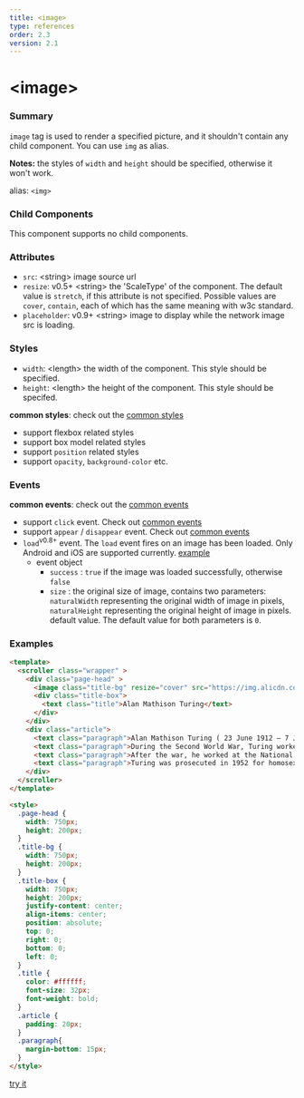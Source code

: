 ```yaml
---
title: <image>
type: references
order: 2.3
version: 2.1
---
```


# &lt;image&gt;

### Summary

`image` tag is used to render a specified picture, and it shouldn't contain any child component. You can use `img` as alias.

**Notes:** the styles of `width` and `height` should be specified, otherwise it won't work.

alias: `<img>`

### Child Components

This component supports no child components.

### Attributes

- `src`: &lt;string&gt; image source url
- `resize`: <span class="api-version">v0.5+</span> &lt;string&gt; the 'ScaleType' of the component. The default value is ``stretch``, if this attribute is not specified. Possible values are ``cover``, ``contain``, each of which has the same meaning with w3c standard.
- `placeholder`: <span class="api-version">v0.9+</span> &lt;string&gt; image to display while the network image src is loading.

### Styles

- `width`: &lt;length&gt; the width of the component. This style should be specified.
- `height`: &lt;length&gt; the height of the component. This style should be specifed.

**common styles**: check out the [common styles](../common-style.html)

- support flexbox related styles
- support box model related styles
- support ``position`` related styles
- support ``opacity``, ``background-color`` etc.

### Events

**common events**: check out the [common events](../common-event.html)

- support `click` event. Check out [common events](../common-event.html)
- support `appear` / `disappear` event. Check out [common events](../common-event.html)    
- `load`<sup class="api-version">v0.8+</sup> event. The `load` event fires on an image has been loaded. Only Android and iOS are supported currently. [example](http://dotwe.org/25bd347da6a59603dd31ec057d2691da)    
  - event object
    - `success` : `true` if the image was loaded successfully, otherwise `false`
    - `size` : the original size of image, contains two parameters: `naturalWidth` representing the original width of image in pixels, `naturalHeight` representing the original height of image in pixels. default value. The default value for both parameters is `0`.

### Examples

```html
<template>
  <scroller class="wrapper" >
    <div class="page-head" >
      <image class="title-bg" resize="cover" src="https://img.alicdn.com/tps/TB1dX5NOFXXXXc6XFXXXXXXXXXX-750-202.png"></image>
      <div class="title-box">
        <text class="title">Alan Mathison Turing</text>
      </div>
    </div>
    <div class="article">
      <text class="paragraph">Alan Mathison Turing ( 23 June 1912 – 7 June 1954) was an English computer scientist, mathematician, logician, cryptanalyst and theoretical biologist. He was highly influential in the development of theoretical computer science, providing a formalisation of the concepts of algorithm and computation with the Turing machine, which can be considered a model of a general purpose computer.Turing is widely considered to be the father of theoretical computer science and artificial intelligence.</text>
      <text class="paragraph">During the Second World War, Turing worked for the Government Code and Cypher School (GC&CS) at Bletchley Park, Britain's codebreaking centre. For a time he led Hut 8, the section responsible for German naval cryptanalysis. He devised a number of techniques for speeding the breaking of German ciphers, including improvements to the pre-war Polish bombe method, an electromechanical machine that could find settings for the Enigma machine. Turing played a pivotal role in cracking intercepted coded messages that enabled the Allies to defeat the Nazis in many crucial engagements, including the Battle of the Atlantic; it has been estimated that this work shortened the war in Europe by more than two years and saved over fourteen million lives.</text>
      <text class="paragraph">After the war, he worked at the National Physical Laboratory, where he designed the ACE, among the first designs for a stored-program computer. In 1948 Turing joined Max Newman's Computing Machine Laboratory at the Victoria University of Manchester, where he helped develop the Manchester computers and became interested in mathematical biology. He wrote a paper on the chemical basis of morphogenesis, and predicted oscillating chemical reactions such as the Belousov–Zhabotinsky reaction, first observed in the 1960s.</text>
      <text class="paragraph">Turing was prosecuted in 1952 for homosexual acts, when by the Labouchere Amendment, "gross indecency" was still criminal in the UK. He accepted chemical castration treatment, with DES, as an alternative to prison. Turing died in 1954, 16 days before his 42nd birthday, from cyanide poisoning. An inquest determined his death as suicide, but it has been noted that the known evidence is also consistent with accidental poisoning. In 2009, following an Internet campaign, British Prime Minister Gordon Brown made an official public apology on behalf of the British government for "the appalling way he was treated." Queen Elizabeth II granted him a posthumous pardon in 2013.</text>
    </div>
  </scroller>
</template>

<style>
  .page-head {
    width: 750px;
    height: 200px;
  }
  .title-bg {
    width: 750px;
    height: 200px;
  }
  .title-box {
    width: 750px;
    height: 200px;
    justify-content: center;
    align-items: center;
    position: absolute;
    top: 0;
    right: 0;
    bottom: 0;
    left: 0;
  }
  .title {
    color: #ffffff;
    font-size: 32px;
    font-weight: bold;
  }
  .article {
    padding: 20px;
  }
  .paragraph{
    margin-bottom: 15px;
  }
</style>
```

[try it](http://dotwe.org/vue/e2122bc245beafb0348d79bfd1274904)